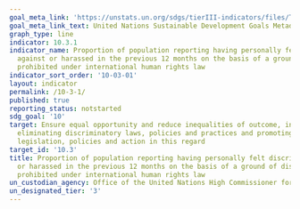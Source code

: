 ```yaml
---
goal_meta_link: 'https://unstats.un.org/sdgs/tierIII-indicators/files/Tier3-10-03-01.pdf'
goal_meta_link_text: United Nations Sustainable Development Goals Metadata
graph_type: line
indicator: 10.3.1
indicator_name: Proportion of population reporting having personally felt discriminated
  against or harassed in the previous 12 months on the basis of a ground of discrimination
  prohibited under international human rights law
indicator_sort_order: '10-03-01'
layout: indicator
permalink: /10-3-1/
published: true
reporting_status: notstarted
sdg_goal: '10'
target: Ensure equal opportunity and reduce inequalities of outcome, including by
  eliminating discriminatory laws, policies and practices and promoting appropriate
  legislation, policies and action in this regard
target_id: '10.3'
title: Proportion of population reporting having personally felt discriminated against
  or harassed in the previous 12 months on the basis of a ground of discrimination
  prohibited under international human rights law
un_custodian_agency: Office of the United Nations High Commissioner for Human Rights (OHCHR)
un_designated_tier: '3'
---
```

